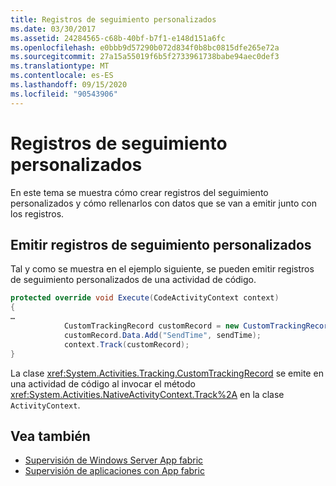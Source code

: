 ```yaml
---
title: Registros de seguimiento personalizados
ms.date: 03/30/2017
ms.assetid: 24284565-c68b-40bf-b7f1-e148d151a6fc
ms.openlocfilehash: e0bbb9d57290b072d834f0b8bc0815dfe265e72a
ms.sourcegitcommit: 27a15a55019f6b5f2733961738babe94aec0def3
ms.translationtype: MT
ms.contentlocale: es-ES
ms.lasthandoff: 09/15/2020
ms.locfileid: "90543906"
---
```

# <a name="custom-tracking-records"></a>Registros de seguimiento personalizados

En este tema se muestra cómo crear registros del seguimiento personalizados y cómo rellenarlos con datos que se van a emitir junto con los registros.

## <a name="emitting-custom-tracking-records"></a>Emitir registros de seguimiento personalizados

Tal y como se muestra en el ejemplo siguiente, se pueden emitir registros de seguimiento personalizados de una actividad de código.

```csharp
protected override void Execute(CodeActivityContext context)
{
…
            CustomTrackingRecord customRecord = new CustomTrackingRecord("CustomEmailSentEvent");
            customRecord.Data.Add("SendTime", sendTime);
            context.Track(customRecord);
}
```

La clase <xref:System.Activities.Tracking.CustomTrackingRecord> se emite en una actividad de código al invocar el método <xref:System.Activities.NativeActivityContext.Track%2A> en la clase `ActivityContext`.

## <a name="see-also"></a>Vea también

- [Supervisión de Windows Server App fabric](/previous-versions/appfabric/ee677251(v=azure.10))
- [Supervisión de aplicaciones con App fabric](/previous-versions/appfabric/ee677276(v=azure.10))
